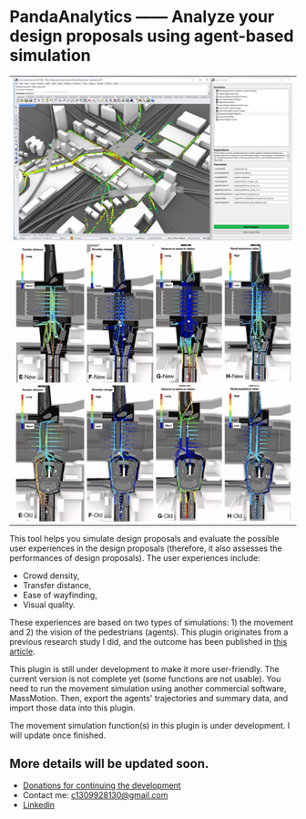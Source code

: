 # PandaAnalytics —— Analyze your design proposals using agent-based simulation


<div align="center">
  <table>
    <tr>
      <!-- Image 1 -->
      <td><img src="pictures/PandaAnalytics_1.png" alt="Image 1" width="1500" style="display: block;"></td>
    </tr>    
    <tr>
      <!-- Image 1 -->
      <td><img src="pictures/panda_analytics_1.png" alt="Image 1" width="1500" style="display: block;"></td>
    </tr>
  </table>
</div>


This tool helps you simulate design proposals and evaluate the possible user experiences in the design proposals (therefore, it also assesses the performances of design proposals). 
The user experiences include:
- Crowd density, 
- Transfer distance, 
- Ease of wayfinding,
- Visual quality.

These experiences are based on two types of simulations: 1) the movement and 2) the vision of the pedestrians (agents).
This plugin originates from a previous research study I did, and the outcome has been published in [this article](https://www.sciencedirect.com/science/article/pii/S0195925524002725).

This plugin is still under development to make it more user-friendly. The current version is not complete yet (some functions are not usable). You need to run the movement simulation using another commercial software, MassMotion. Then, export the agents' trajectories and summary data, and import those data into this plugin. 

The movement simulation function(s) in this plugin is under development. I will update once finished.



## More details will be updated soon.

- [Donations for continuing the development](https://github.com/1309928130/donation/tree/main)
- Contact me: c1309928130@gmail.com
- [Linkedin](https://www.linkedin.com/me?trk=p_mwlite_feed-secondary_nav)


